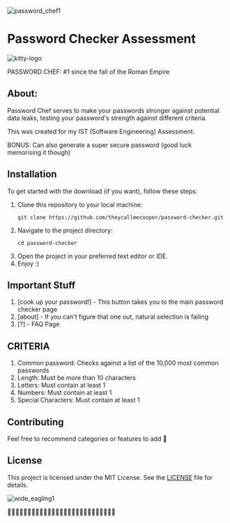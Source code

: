 <body>

![password_chef1](https://github.com/theycallmecooper/password-checker/assets/150302388/6fc64de5-66a1-4a96-a1dc-45f29b979093)

<h1>Password Checker Assessment</h1>

![kitty-logo](https://github.com/theycallmecooper/password-checker/assets/150302388/bb9e58f8-925e-44ee-802d-e443b87c749d)

<p>PASSWORD CHEF: #1 since the fall of the Roman Empire</p>


<h2>About:</h2>

<p>Password Chef serves to make your passwords stronger against potential data leaks, testing your password's strength against different criteria.</p>
<p>This was created for my IST (Software Engineering) Assessment.</p>
<p>BONUS: Can also generate a super secure password (good luck memorising it though)</p>

<h2>Installation</h2>

<p>To get started with the download (if you want), follow these steps:</p>

<ol>
    <li>Clone this repository to your local machine:</li>
    <pre><code>git clone https://github.com/theycallmecooper/password-checker.git</code></pre>
    <li>Navigate to the project directory:</li>
    <pre><code>cd password-checker</code></pre>
    <li>Open the project in your preferred text editor or IDE.</li>
    <li>Enjoy :)</li>
</ol>

<h2>Important Stuff</h2>

<p></p>

<ol>
    <li>[cook up your password!] - This button takes you to the main password checker page</li>
    <li>[about] - If you can't figure that one out, natural selection is failing</li>
    <li>[?] - FAQ Page</li>
</ol>

<h2>CRITERIA</h2>
<ol>
    <li>Common password: Checks against a list of the 10,000 most common passwords</li>
    <li>Length: Must be more than 10 characters</li>
    <li>Letters: Must contain at least 1</li>
    <li>Numbers: Must contain at least 1</li>
    <li>Special Characters: Must contain at least 1</li>
</ol>

<h2>Contributing</h2>

<p>Feel free to recommend categories or features to add 🙌</p>

<h2>License</h2>

<p>This project is licensed under the MIT License. See the <a href="LICENSE">LICENSE</a> file for details.</p>

![wide_eagling1](https://github.com/theycallmecooper/Assessment-Connections/assets/150302388/8b972b40-6ad9-42cf-ad15-dd217b82dffb)

<p>💜💜💜💜💜💜💜💜💜💜💜💜💜💜💜💜💜💜💜💜💜💜💜💜💜💜💜</p>
</body>
</html>
